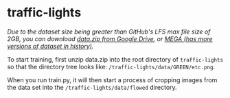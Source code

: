 # traffic-lights

*Due to the dataset size being greater than GitHub's LFS max file size of 2GB, you can download [data.zip from Google Drive](https://drive.google.com/open?id=1SGdPQmeVqC_uhzOHk2oEm7DzAN9NeCsA), or [MEGA (has more versions of dataset in history)](https://mega.nz/#F!HewiSIzC!xJLv_0XkFLqkntdOMmFQAw).*

To start training, first unzip data.zip into the root directory of `traffic-lights` so that the directory tree looks like: `/traffic-lights/data/GREEN/etc.png`.

When you run train.py, it will then start a process of cropping images from the data set into the `/traffic-lights/data/flowed` directory.